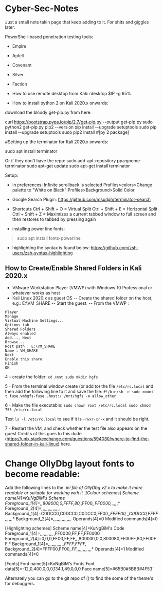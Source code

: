 # Cyber-Sec-Notes

Just a small note takin page that keep adding to it. For shits and giggles later:

PowerShell-based penetration testing tools:
- Empire
- Apfell
- Covenant
- Silver
- Faction

- How to use remote desktop from Kali:
rdesktop $IP -g 95%

- How to install python 2 on Kali 2020.x onwards:

download the bloody get-pip.py from here:

curl https://bootstrap.pypa.io/pip/2.7/get-pip.py --output get-pip.py
sudo python2 get-pip.py
pip2 --version
pip install --upgrade setuptools
sudo pip install --upgrade setuptools
sudo pip2 install #[py 2 package]


#Setting up the terminator for Kali 2020.x onwards:

sudo apt install terminator

Or if they don't have the repo:
sudo add-apt-repository ppa:gnome-terminator
sudo apt-get update
sudo apt-get install terminator

Setup:
- In preferences:
Infinite scrollback is selected
Profiles>colors>Change palette to "White on Black"
Profiles>Background>Solid Color

- Google Search Plugin:
https://github.com/msudgh/terminator-search

- Shortcuts
Ctrl + Shift + O = Virtual Split
Ctrl + Shift + E = Horizontal Split
Ctrl + Shift + Z = Maximizes a current tabbed window to full screen and then restores to tabbed by pressing again

- installing power line fonts:
> sudo apt install fonts-powerline
>

- highlighting the syntax is found below:
https://github.com/zsh-users/zsh-syntax-highlighting


## How to Create/Enable Shared Folders in Kali 2020.x

- VMware Workstation Player (VMWP) with Windows 10 Professional or whatever works as host
- Kali Linux 2020.x as guest OS
-- Create the shared folder on the host, e.g.: E:\VM_SHARE
-- Start the guest.
-- From the VMWP :
````
Player
Manage
Virtual Machine Settings...
Options tab
Shared Folders
Always enabled
Add..., Next
Browse...
Host path : E:\VM_SHARE
Name : VM_SHARE
Next
Enable this share
Finish
OK
````
4 - create the folder:
`cd /mnt
sudo mkdir hgfs
`

5 - From the terminal window create (or add to) the file
`/etc/rc.local`
and then add the following line to it and save the file:
`#!/bin/sh -e
sudo mount -t fuse.vmhgfs-fuse .host:/ /mnt/hgfs -o allow_other`

6 - Make the file executable:
`sudo chown root /etc/rc.local
sudo chmod 755 /etc/rc.local`

Test `ls -l /etc/rc.local` to see if it is `-rwxr-xr-x` and it should be right.

7 - Restart the VM, and check whether the test file also appears on the guest Credits of this goes to this dude (https://unix.stackexchange.com/questions/594080/where-to-find-the-shared-folder-in-kali-linux) here.

# Change OllyDbg layout fonts to become readable:
Add the following lines to the *.ini file of OllyDbg v2.x to make it more readable or suitable for working with it
`[Colour schemes]
Scheme name[4]=KuNgBiM's Scheme
Foreground_1[4]=*,*,808000,0,FFFF,80,*,FF00,*,FF0000,*,*,*,*,*,*
Foreground_2[4]=*,*,*,*,*,*,*,*,*,*,*,*,*,*,*,*
Background_1[4]=C0DCC0,C0DCC0,C0DCC0,FF00,*,FFFF00,*,*,C0DCC0,FFFF,*,*,*,*,*,*
Background_2[4]=*,*,*,*,*,*,*,*,*,*,*,*,*,*,*,*
Operands[4]=0
Modified commands[4]=0

[Highlighting schemes]
Scheme name[4]=KuNgBiM's Code
Foreground_1[4]=*,*,*,*,*,*,*,*,*,*,*,*,FF0000,FF,FF,FF0000
Foreground_2[4]=0,0,0,FF00,FF,FF,*,*,800000,0,0,800080,FF00FF,80,FF00FF,*
Background_1[4]=*,*,*,*,*,*,*,*,*,*,*,*,*,FFFF,FFFF,*
Background_2[4]=FFFF00,FF00,*,FF,*,*,*,*,*,*,*,*,*,*,*,*
Operands[4]=1
Modified commands[4]=0

[Fonts]
Font name[5]=KuNgBiM's Fonts
Font data[5]=-12,0,400,0,0,0,134,1,49,0,0,0
Face name[5]=#65B0#5B8B#4F53`

Alternately you can go to the git repo of () to find the some of the theme's for debuggers.
